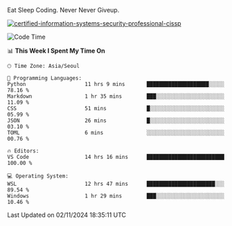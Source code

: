 Eat Sleep Coding.
Never Never Giveup.

[![certified-information-systems-security-professional-cissp](https://user-images.githubusercontent.com/44606727/157613689-acd84ec6-5f8f-4e79-89d9-a8d51f033634.png)](https://www.credly.com/badges/f394a010-85a0-450b-9136-8043af01d71c/public_url)

<!--START_SECTION:waka-->
![Code Time](http://img.shields.io/badge/Code%20Time-3%2C549%20hrs%2024%20mins-blue)

📊 **This Week I Spent My Time On** 

```text
🕑︎ Time Zone: Asia/Seoul

💬 Programming Languages: 
Python                   11 hrs 9 mins       ████████████████████░░░░░   78.16 % 
Markdown                 1 hr 35 mins        ███░░░░░░░░░░░░░░░░░░░░░░   11.09 % 
CSS                      51 mins             █░░░░░░░░░░░░░░░░░░░░░░░░   05.99 % 
JSON                     26 mins             █░░░░░░░░░░░░░░░░░░░░░░░░   03.10 % 
TOML                     6 mins              ░░░░░░░░░░░░░░░░░░░░░░░░░   00.76 % 

🔥 Editors: 
VS Code                  14 hrs 16 mins      █████████████████████████   100.00 % 

💻 Operating System: 
WSL                      12 hrs 47 mins      ██████████████████████░░░   89.54 % 
Windows                  1 hr 29 mins        ███░░░░░░░░░░░░░░░░░░░░░░   10.46 % 
```


 Last Updated on 02/11/2024 18:35:11 UTC
<!--END_SECTION:waka-->
